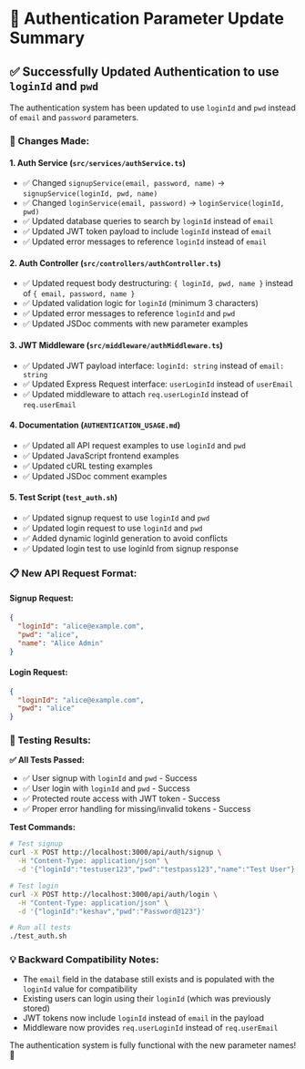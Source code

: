 # 🔄 Authentication Parameter Update Summary

## ✅ **Successfully Updated Authentication to use `loginId` and `pwd`**

The authentication system has been updated to use `loginId` and `pwd` instead of `email` and `password` parameters.

### **🔧 Changes Made:**

#### **1. Auth Service (`src/services/authService.ts`)**
- ✅ Changed `signupService(email, password, name)` → `signupService(loginId, pwd, name)`
- ✅ Changed `loginService(email, password)` → `loginService(loginId, pwd)`
- ✅ Updated database queries to search by `loginId` instead of `email`
- ✅ Updated JWT token payload to include `loginId` instead of `email`
- ✅ Updated error messages to reference `loginId` instead of `email`

#### **2. Auth Controller (`src/controllers/authController.ts`)**
- ✅ Updated request body destructuring: `{ loginId, pwd, name }` instead of `{ email, password, name }`
- ✅ Updated validation logic for `loginId` (minimum 3 characters)
- ✅ Updated error messages to reference `loginId` and `pwd`
- ✅ Updated JSDoc comments with new parameter examples

#### **3. JWT Middleware (`src/middleware/authMiddleware.ts`)**
- ✅ Updated JWT payload interface: `loginId: string` instead of `email: string`
- ✅ Updated Express Request interface: `userLoginId` instead of `userEmail`
- ✅ Updated middleware to attach `req.userLoginId` instead of `req.userEmail`

#### **4. Documentation (`AUTHENTICATION_USAGE.md`)**
- ✅ Updated all API request examples to use `loginId` and `pwd`
- ✅ Updated JavaScript frontend examples
- ✅ Updated cURL testing examples
- ✅ Updated JSDoc comment examples

#### **5. Test Script (`test_auth.sh`)**
- ✅ Updated signup request to use `loginId` and `pwd`
- ✅ Updated login request to use `loginId` and `pwd`
- ✅ Added dynamic loginId generation to avoid conflicts
- ✅ Updated login test to use loginId from signup response

### **📋 New API Request Format:**

#### **Signup Request:**
```json
{
  "loginId": "alice@example.com",
  "pwd": "alice",
  "name": "Alice Admin"
}
```

#### **Login Request:**
```json
{
  "loginId": "alice@example.com", 
  "pwd": "alice"
}
```

### **🧪 Testing Results:**

**✅ All Tests Passed:**
- ✅ User signup with `loginId` and `pwd` - Success
- ✅ User login with `loginId` and `pwd` - Success  
- ✅ Protected route access with JWT token - Success
- ✅ Proper error handling for missing/invalid tokens - Success

**Test Commands:**
```bash
# Test signup
curl -X POST http://localhost:3000/api/auth/signup \
  -H "Content-Type: application/json" \
  -d '{"loginId":"testuser123","pwd":"testpass123","name":"Test User"}'

# Test login  
curl -X POST http://localhost:3000/api/auth/login \
  -H "Content-Type: application/json" \
  -d '{"loginId":"keshav","pwd":"Password@123"}'

# Run all tests
./test_auth.sh
```

### **💡 Backward Compatibility Notes:**

- The `email` field in the database still exists and is populated with the `loginId` value for compatibility
- Existing users can login using their `loginId` (which was previously stored)
- JWT tokens now include `loginId` instead of `email` in the payload
- Middleware now provides `req.userLoginId` instead of `req.userEmail`

The authentication system is fully functional with the new parameter names! 🎉